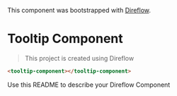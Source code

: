 This component was bootstrapped with [Direflow](https://direflow.io).

# Tooltip Component
> This project is created using Direflow

```html
<tooltip-component></tooltip-component>
```

Use this README to describe your Direflow Component